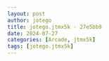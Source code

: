 ```yaml
---
layout: post
author: jotego
title: jotego.jtmx5k - 27e5bb9
date: 2024-07-27
categories: [Arcade, jtmx5k]
tags: [jotego.jtmx5k]
---
```


